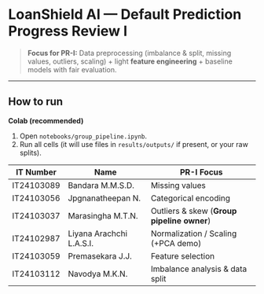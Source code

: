 # LoanShield AI — Default Prediction Progress Review I 

> **Focus for PR-I:** Data preprocessing (imbalance & split, missing values, outliers, scaling) + light **feature engineering** + baseline models with fair evaluation.

---

## How to run
**Colab (recommended)**
1. Open `notebooks/group_pipeline.ipynb`.
2. Run all cells (it will use files in `results/outputs/` if present, or your raw splits).


| IT Number  | Name                     | PR-I Focus                                 |
| ---------- | ------------------------ | ------------------------------------------ |
| IT24103089 | Bandara M.M.S.D.         | Missing values                             |
| IT24103056 | Jpgnanatheepan N.        | Categorical encoding                       |
| IT24103037 | Marasingha M.T.N.        | Outliers & skew (**Group pipeline owner**) |
| IT24102987 | Liyana Arachchi L.A.S.I. | Normalization / Scaling (+PCA demo)        |
| IT24103059 | Premasekara J.J.         | Feature selection                          |
| IT24103112 | Navodya M.K.N.           | Imbalance analysis & data split            |
